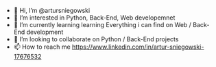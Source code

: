- 👋 Hi, I’m @artursniegowski
- 👀 I’m interested in Python, Back-End, Web developemnet
- 🌱 I’m currently learning learning Everything i can find on Web / Back-End development
- 💞️ I’m looking to collaborate on Python / Back-End projects
- 📫 How to reach me https://www.linkedin.com/in/artur-sniegowski-17676532


<!---
artursniegowski/artursniegowski is a ✨ special ✨ repository because its `README.md` (this file) appears on your GitHub profile.
You can click the Preview link to take a look at your changes.
--->
